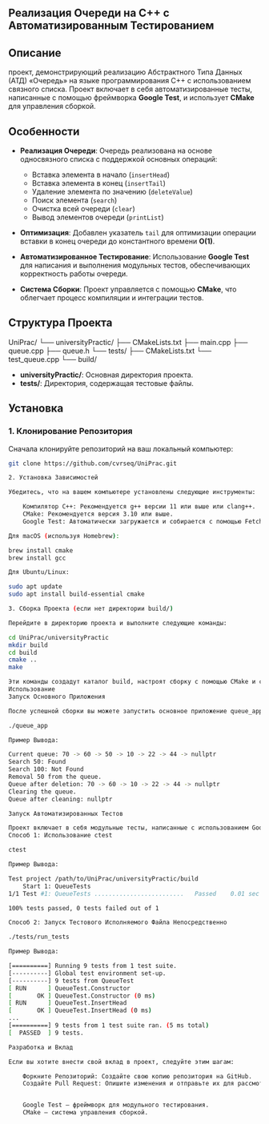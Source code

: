 ## Реализация Очереди на C++ с Автоматизированным Тестированием

## Описание

проект, демонстрирующий реализацию Абстрактного Типа Данных (АТД) «Очередь» на языке программирования C++ с использованием связного списка. Проект включает в себя автоматизированные тесты, написанные с помощью фреймворка **Google Test**, и использует **CMake** для управления сборкой.

## Особенности

- **Реализация Очереди**: Очередь реализована на основе односвязного списка с поддержкой основных операций:
  - Вставка элемента в начало (`insertHead`)
  - Вставка элемента в конец (`insertTail`)
  - Удаление элемента по значению (`deleteValue`)
  - Поиск элемента (`search`)
  - Очистка всей очереди (`clear`)
  - Вывод элементов очереди (`printList`)
  
- **Оптимизация**: Добавлен указатель `tail` для оптимизации операции вставки в конец очереди до константного времени **O(1)**.

- **Автоматизированное Тестирование**: Использование **Google Test** для написания и выполнения модульных тестов, обеспечивающих корректность работы очереди.

- **Система Сборки**: Проект управляется с помощью **CMake**, что облегчает процесс компиляции и интеграции тестов.

## Структура Проекта

UniPrac/ └── universityPractic/ ├── CMakeLists.txt ├── main.cpp ├── queue.cpp ├── queue.h └── tests/ ├── CMakeLists.txt └── test_queue.cpp └── build/


- **universityPractic/**: Основная директория проекта.
- **tests/**: Директория, содержащая тестовые файлы.

## Установка

### 1. Клонирование Репозитория

Сначала клонируйте репозиторий на ваш локальный компьютер:

```bash
git clone https://github.com/cvrseq/UniPrac.git

2. Установка Зависимостей

Убедитесь, что на вашем компьютере установлены следующие инструменты:

    Компилятор C++: Рекомендуется g++ версии 11 или выше или clang++.
    CMake: Рекомендуется версия 3.10 или выше.
    Google Test: Автоматически загружается и собирается с помощью FetchContent в CMake, поэтому дополнительная установка не требуется.

Для macOS (используя Homebrew):

brew install cmake
brew install gcc

Для Ubuntu/Linux:

sudo apt update
sudo apt install build-essential cmake

3. Сборка Проекта (если нет директории build/)

Перейдите в директорию проекта и выполните следующие команды:

cd UniPrac/universityPractic
mkdir build
cd build
cmake ..
make

Эти команды создадут каталог build, настроят сборку с помощью CMake и скомпилируют проект.
Использование
Запуск Основного Приложения

После успешной сборки вы можете запустить основное приложение queue_app:

./queue_app

Пример Вывода:

Current queue: 70 -> 60 -> 50 -> 10 -> 22 -> 44 -> nullptr
Search 50: Found
Search 100: Not Found
Removal 50 from the queue.
Queue after deletion: 70 -> 60 -> 10 -> 22 -> 44 -> nullptr
Clearing the queue.
Queue after cleaning: nullptr

Запуск Автоматизированных Тестов

Проект включает в себя модульные тесты, написанные с использованием Google Test. Для их запуска выполните одну из следующих команд из директории build:
Способ 1: Использование ctest

ctest

Пример Вывода:

Test project /path/to/UniPrac/universityPractic/build
    Start 1: QueueTests
1/1 Test #1: QueueTests .........................   Passed    0.01 sec

100% tests passed, 0 tests failed out of 1

Способ 2: Запуск Тестового Исполняемого Файла Непосредственно

./tests/run_tests

Пример Вывода:

[==========] Running 9 tests from 1 test suite.
[----------] Global test environment set-up.
[----------] 9 tests from QueueTest
[ RUN      ] QueueTest.Constructor
[       OK ] QueueTest.Constructor (0 ms)
[ RUN      ] QueueTest.InsertHead
[       OK ] QueueTest.InsertHead (0 ms)
...
[==========] 9 tests from 1 test suite ran. (5 ms total)
[  PASSED  ] 9 tests.

Разработка и Вклад

Если вы хотите внести свой вклад в проект, следуйте этим шагам:

    Форкните Репозиторий: Создайте свою копию репозитория на GitHub.
    Создайте Pull Request: Опишите изменения и отправьте их для рассмотрения.


    Google Test — фреймворк для модульного тестирования.
    CMake — система управления сборкой.
